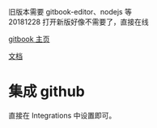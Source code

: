 旧版本需要 gitbook-editor、nodejs 等  
20181228 打开新版好像不需要了，直接在线

[gitbook 主页](https://www.gitbook.com/)

[文档](https://docs.gitbook.com/)

# 集成 github
直接在 Integrations 中设置即可。